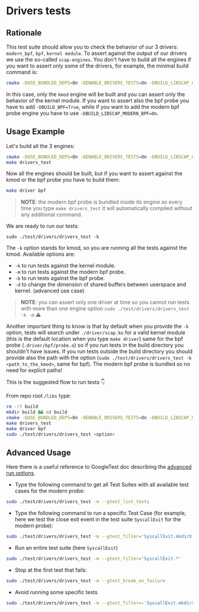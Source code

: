 # Drivers tests

## Rationale

This test suite should allow you to check the behavior of our 3 drivers: `modern_bpf`, `bpf`, `kernel module`. To assert against the output of our drivers we use the so-called `scap-engines`.
You don't have to build all the engines if you want to assert only some of the drivers, for example, the minimal build command is:

```bash
cmake -DUSE_BUNDLED_DEPS=On -DENABLE_DRIVERS_TESTS=On -DBUILD_LIBSCAP_GVISOR=Off -DCREATE_TEST_TARGETS=On ..
```

In this case, only the `kmod` engine will be built and you can assert only the behavior of the kernel module. If you want to assert also the bpf probe you have to add `-DBUILD_BPF=True`, while if you want to add the modern bpf probe engine you have to use `-DBUILD_LIBSCAP_MODERN_BPF=On`.

## Usage Example

Let's build all the 3 engines:

```bash
cmake -DUSE_BUNDLED_DEPS=On -DENABLE_DRIVERS_TESTS=On -DBUILD_LIBSCAP_GVISOR=Off -DBUILD_BPF=True -DBUILD_LIBSCAP_MODERN_BPF=On -DCREATE_TEST_TARGETS=On ..
make drivers_test
```

Now all the engines should be built, but if you want to assert against the kmod or the bpf probe you have to build them:

```bash
make driver bpf
```

> __NOTE__: the modern bpf probe is bundled inside its engine so every time you type `make drivers_test` it will automatically compiled without any additional command.

We are ready to run our tests:

```
sudo ./test/drivers/drivers_test -k
```

The `-k` option stands for kmod, so you are running all the tests against the kmod. Available options are:

- `-k` to run tests against the kernel module.
- `-m` to run tests against the modern bpf probe.
- `-b` to run tests against the bpf probe.
- `-d` to change the dimension of shared buffers between userspace and kernel. (advanced use case)

> __NOTE__: you can assert only one driver at time so you cannot run tests with more than one engine option `sudo ./test/drivers/drivers_test -k -m` ⚠️

Another important thing to know is that by default when you provide the `-k` option, tests will search under `./driver/scap.ko` for a valid kernel module (this is the default location when you type `make driver`) same for the bpf probe (`.driver/bpf/probe.o`) so if you run tests in the build directory you shouldn't have issues. If you run tests outside the build directory you should provide also the path with the option (`sudo ./test/drivers/drivers_test -k <path_to_the_kmod>`, same for bpf). The modern bpf probe is bundled so no need for explicit paths!

This is the suggested flow to run tests 👇

From repo root `/libs` type:

```bash
rm -rf build
mkdir build && cd build
cmake -DUSE_BUNDLED_DEPS=On -DENABLE_DRIVERS_TESTS=On -DBUILD_LIBSCAP_GVISOR=Off -DBUILD_BPF=True -DBUILD_LIBSCAP_MODERN_BPF=On -DCREATE_TEST_TARGETS=On ..
make drivers_test
make driver bpf
sudo ./test/drivers/drivers_test <option>
```

## Advanced Usage

Here there is a useful reference to GoogleTest doc describing the [advanced run options](https://github.com/google/googletest/blob/main/docs/advanced.md#running-a-subset-of-the-tests).

- Type the following command to get all Test Suites with all available test cases for the modern probe:

```bash
sudo ./test/drivers/drivers_test -m --gtest_list_tests
```

- Type the following command to run a specific Test Case (for example, here we test the close exit event in the test suite `SyscallExit` for the modern probe):

```bash
sudo ./test/drivers/drivers_test -m --gtest_filter='SyscallExit.mkdirX'
```

- Run an entire test suite (here `SyscallExit`)

```bash
sudo ./test/drivers/drivers_test -m --gtest_filter='SyscallExit.*'
```

- Stop at the first test that fails:

```bash
sudo ./test/drivers/drivers_test -m --gtest_break_on_failure
```

- Avoid running some specific tests

```bash
sudo ./test/drivers/drivers_test -m --gtest_filter=-'SyscallExit.mkdirX'
```
